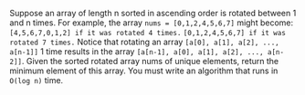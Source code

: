 Suppose an array of length n sorted in ascending order is rotated between 1 and n times. For example, the array `nums = [0,1,2,4,5,6,7]` might become:
`[4,5,6,7,0,1,2] if it was rotated 4 times.`
`[0,1,2,4,5,6,7] if it was rotated 7 times.`
Notice that rotating an array `[a[0], a[1], a[2], ..., a[n-1]]` 1 time results in the array `[a[n-1], a[0], a[1], a[2], ..., a[n-2]]`.
Given the sorted rotated array nums of unique elements, return the minimum element of this array.
You must write an algorithm that runs in `O(log n)` time.